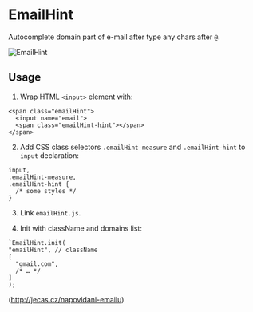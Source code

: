 # EmailHint

Autocomplete domain part of e-mail after type any chars after `@`.

![EmailHint](http://jecas.cz/files/napovidani-emailu/napoveda-email.gif)

## Usage

1. Wrap HTML `<input>` element with:
  
  ```
  <span class="emailHint">
    <input name="email">
    <span class="emailHint-hint"></span>
  </span>
  ```
  
2. Add CSS class selectors `.emailHint-measure` and `.emailHint-hint` to `input` declaration:
  ```
  input,
  .emailHint-measure,
  .emailHint-hint {
    /* some styles */
  }
  ```  

3. Link `emailHint.js`.

4. Init with className and domains list:
  ```
`EmailHint.init(
  "emailHint", // className
  [
    "gmail.com",
    /* … */
  ]
);
  ```

(http://jecas.cz/napovidani-emailu)
